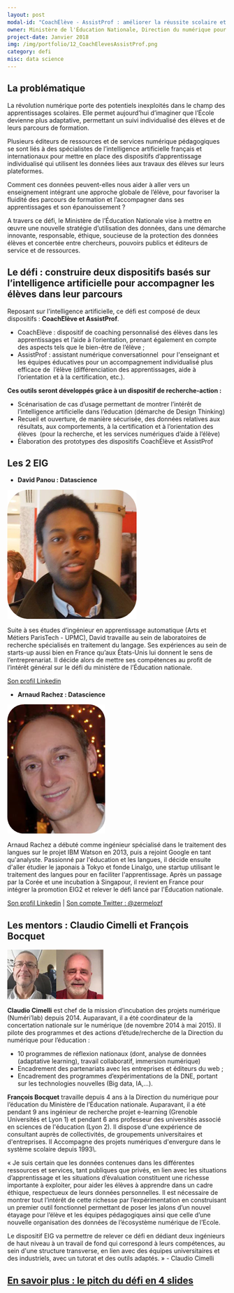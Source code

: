 ```yaml
---
layout: post
modal-id: "CoachÉlève - AssistProf : améliorer la réussite scolaire et l'orientation avec les données d'apprentissage"
owner: Ministère de l'Éducation Nationale, Direction du numérique pour l'éducation
project-date: Janvier 2018
img: /img/portfolio/12_CoachElevesAssistProf.png
category: defi
misc: data science
---
```

## La problématique

La révolution numérique porte des potentiels inexploités dans le champ
des apprentissages scolaires. Elle permet aujourd’hui d’imaginer que
l’École devienne plus adaptative, permettant un suivi individualisé
des élèves et de leurs parcours de formation.

Plusieurs éditeurs de ressources et de services numérique pédagogiques
se sont liés à des spécialistes de l’intelligence artificielle
français et internationaux pour mettre en place des dispositifs
d’apprentissage individualisé qui utilisent les données liées aux
travaux des élèves sur leurs plateformes.

Comment ces données peuvent-elles nous aider à aller vers un
enseignement intégrant une approche globale de l’élève, pour favoriser
la fluidité des parcours de formation et l’accompagner dans ses
apprentissages et son épanouissement ?

A travers ce défi, le Ministère de l’Éducation Nationale vise à mettre
en œuvre une nouvelle stratégie d’utilisation des données, dans une
démarche innovante, responsable, éthique, soucieuse de la protection
des données élèves et concertée entre chercheurs, pouvoirs publics et
éditeurs de service et de ressources.

## Le défi : construire deux dispositifs basés sur l’intelligence artificielle pour accompagner les élèves dans leur parcours

Reposant sur l’intelligence artificielle, ce défi est composé de deux
dispositifs : **CoachElève et AssistProf**.

* CoachElève : dispositif de coaching personnalisé des élèves dans les
  apprentissages et l’aide à l’orientation, prenant également en
  compte des aspects tels que le bien-être de l’élève ;
* AssistProf : assistant numérique conversationnel  pour l'enseignant
  et les équipes éducatives pour un accompagnement individualisé plus
  efficace de  l’élève (différenciation des apprentissages, aide à
  l’orientation et à la certification, etc.).

**Ces outils seront développés grâce à un dispositif de recherche-action :**

* Scénarisation de cas d’usage permettant de montrer l’intérêt de
  l’intelligence artificielle dans l’éducation (démarche de Design
  Thinking)
* Recueil et ouverture, de manière sécurisée, des données relatives
  aux résultats, aux comportements, à la certification et à
  l’orientation des élèves  (pour la recherche, et les services
  numériques d’aide à l’élève)
* Élaboration des prototypes des dispositifs CoachÉlève et AssistProf

## Les 2 EIG

* **David Panou : Datascience**

![Photo de David Panou](/img/portfolio/DavidPanou.png)

Suite à ses études d’ingénieur en apprentissage automatique (Arts et
Métiers ParisTech - UPMC), David travaille au sein de laboratoires de
recherche spécialisés en traitement du langage. Ses expériences au
sein de starts-up aussi bien en France qu’aux États-Unis lui donnent
le sens de l’entreprenariat. Il décide alors de mettre ses compétences
au profit de l’intérêt général sur le défi du ministère de l’Éducation
nationale.

[Son profil Linkedin](https://www.linkedin.com/in/davidpanou)

* **Arnaud Rachez : Datascience**

![Photo d'Arnaud Rachez](/img/portfolio/ArnaudRachez.png)

Arnaud Rachez a débuté comme ingénieur spécialisé dans le traitement
des langues sur le projet IBM Watson en 2013, puis a rejoint Google en
tant qu'analyste. Passionné par l'éducation et les langues, il décide
ensuite d'aller étudier le japonais à Tokyo et fonde Linalgo, une
startup utilisant le traitement des langues pour en faciliter
l'apprentissage. Après un passage par la Corée et une incubation à
Singapour, il revient en France pour intégrer la promotion EIG2 et
relever le défi lancé par l'Éducation nationale.

[Son profil Linkedin](https://www.linkedin.com/in/arachez/) | [Son compte Twitter : @zermelozf](https://www.twitter.com/zermelozf)

## Les mentors : Claudio Cimelli et François Bocquet

![Photo des mentors](/img/portfolio/12.coacheleves.png)
 
**Claudio Cimelli** est chef de la mission d’incubation des projets
numérique (Numéri’lab) depuis 2014. Auparavant, il a été coordinateur
de la concertation nationale sur le numérique (de novembre 2014 à mai
2015). Il pilote des programmes et des actions d’étude/recherche de la
Direction du numérique pour l’éducation :
 
* 10 programmes de réflexion nationaux (dont, analyse de données
  (adaptative learning), travail collaboratif, immersion numérique)
* Encadrement des partenariats avec les entreprises et éditeurs du
  web ;
* Encadrement des programmes d’expérimentations de la DNE, portant sur
  les technologies nouvelles (Big data, IA,…).
 
**François Bocquet** travaille depuis 4 ans à la Direction du
numérique pour l’éducation du Ministère de l’Éducation nationale.
Auparavant, il a été pendant 9 ans ingénieur de recherche projet
e-learning (Grenoble Universités et Lyon 1) et pendant 6 ans
professeur des universités associé en sciences de l'éducation (Lyon
2). Il dispose d'une expérience de consultant auprès de collectivités,
de groupements universitaires et d'entreprises. Il Accompagne des
projets numériques d'envergure dans le système scolaire depuis 1993\\.
 
« Je suis certain que les données contenues dans les différentes
ressources et services, tant publiques que privés, en lien avec les
situations d’apprentissage et les situations d’évaluation constituent
une richesse importante à exploiter, pour aider les élèves à apprendre
dans un cadre éthique, respectueux de leurs données personnelles. Il
est nécessaire de montrer tout l’intérêt de cette richesse par
l’expérimentation en construisant un premier outil fonctionnel
permettant de poser les jalons d’un nouvel étayage pour l’élève et les
équipes pédagogiques ainsi que celle d’une nouvelle organisation des
données de l’écosystème numérique de l’Ecole.
 
Le dispositif EIG va permettre de relever ce défi en dédiant deux
ingénieurs de haut niveau à un travail de fond qui correspond à leurs
compétences, au sein d'une structure transverse, en lien avec des
équipes universitaires et des industriels, avec un tutorat et des
outils adaptés. » - Claudio Cimelli
 
## [En savoir plus : le pitch du défi en 4 slides](https://www.slideshare.net/secret/75ef9FN8yeRrYK)
